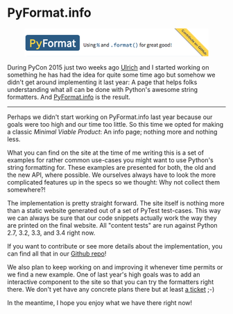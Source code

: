 # PyFormat.info

<figure>
<img alt="" src="pyformat.png"/>
</figure>

During PyCon 2015 just two weeks ago [Ulrich][ulope] and I started working on
something he has had the idea for quite some time ago but somehow we didn't get
around implementing it last year: A page that helps folks understanding what all
can be done with Python's awesome string formatters. And [PyFormat.info][pfi] is
the result.

---------------------

Perhaps we didn't start working on PyFormat.info last year because our goals
were too high and our time too little. So this time we opted for making a
classic *Minimal Viable Product*: An info page; nothing more and nothing less.

What you can find on the site at the time of me writing this is a set of
examples for rather common use-cases you might want to use Python's string
formatting for. These examples are presented for both, the old and the new API,
where possible. We ourselves always have to look the more complicated features
up in the specs so we thought: Why not collect them somewhere?!

The implementation is pretty straight forward. The site itself is nothing more
than a static website generated out of a set of PyTest test-cases. This way we
can always be sure that our code snippets actually work the way they are printed
on the final website. All "content tests" are run against Python 2.7, 3.2, 3.3,
and 3.4 right now.

If you want to contribute or see more details about the implementation, you can
find all that in our [Github repo][gh]!

We also plan to keep working on and improving it whenever time permits or we
find a new example. One of last year's high goals was to add an interactive
component to the site so that you can try the formatters right there. We don't
yet have any concrete plans there but at least [a ticket][t11] ;-)

In the meantime, I hope you enjoy what we have there right now!

[ulope]: https://twitter.com/ulope
[pfi]: http://pyformat.info/
[gh]: https://github.com/ulope/pyformat.info
[t11]: https://github.com/ulope/pyformat.info/issues/11
